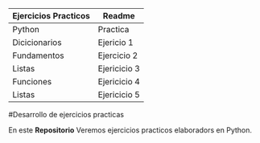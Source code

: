 | Ejercicios Practicos | Readme     |
|----------------------|------------|
|Python                |Practica    |
|Dicicionarios         |Ejericio 1  |  
|Fundamentos           |Ejercicio 2 |
|Listas                |Ejericicio 3|
|Funciones             |Ejericicio 4|
|Listas                |Ejericicio 5|

#Desarrollo de ejercicios practicas

En este **Repositorio** Veremos ejercicios practicos elaboradors en Python. 

